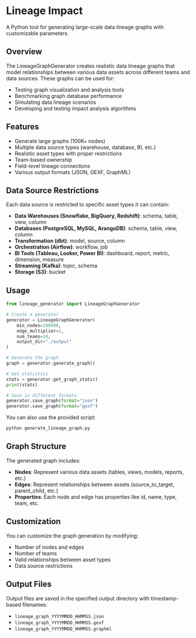 # Lineage Impact

A Python tool for generating large-scale data lineage graphs with customizable parameters.

## Overview

The LineageGraphGenerator creates realistic data lineage graphs that model relationships between various data assets across different teams and data sources. These graphs can be used for:

- Testing graph visualization and analysis tools
- Benchmarking graph database performance
- Simulating data lineage scenarios
- Developing and testing impact analysis algorithms

## Features

- Generate large graphs (100K+ nodes)
- Multiple data source types (warehouse, database, BI, etc.)
- Realistic asset types with proper restrictions
- Team-based ownership
- Field-level lineage connections
- Various output formats (JSON, GEXF, GraphML)

## Data Source Restrictions

Each data source is restricted to specific asset types it can contain:

- **Data Warehouses (Snowflake, BigQuery, Redshift)**: schema, table, view, column
- **Databases (PostgreSQL, MySQL, ArangoDB)**: schema, table, view, column
- **Transformation (dbt)**: model, source, column
- **Orchestration (Airflow)**: workflow, job
- **BI Tools (Tableau, Looker, Power BI)**: dashboard, report, metric, dimension, measure
- **Streaming (Kafka)**: topic, schema
- **Storage (S3)**: bucket

## Usage

```python
from lineage_generator import LineageGraphGenerator

# Create a generator
generator = LineageGraphGenerator(
    min_nodes=100000,
    edge_multiplier=5,
    num_teams=10,
    output_dir="./output"
)

# Generate the graph
graph = generator.generate_graph()

# Get statistics
stats = generator.get_graph_stats()
print(stats)

# Save in different formats
generator.save_graph(format="json")
generator.save_graph(format="gexf")
```

You can also use the provided script:

```bash
python generate_lineage_graph.py
```

## Graph Structure

The generated graph includes:

- **Nodes**: Represent various data assets (tables, views, models, reports, etc.)
- **Edges**: Represent relationships between assets (source_to_target, parent_child, etc.)
- **Properties**: Each node and edge has properties like id, name, type, team, etc.

## Customization

You can customize the graph generation by modifying:

- Number of nodes and edges
- Number of teams
- Valid relationships between asset types
- Data source restrictions

## Output Files

Output files are saved in the specified output directory with timestamp-based filenames:

- `lineage_graph_YYYYMMDD_HHMMSS.json`
- `lineage_graph_YYYYMMDD_HHMMSS.gexf`
- `lineage_graph_YYYYMMDD_HHMMSS.graphml`